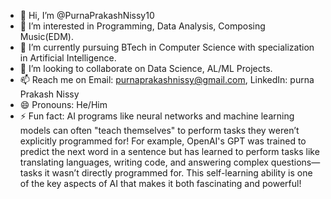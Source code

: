 - 👋 Hi, I’m @PurnaPrakashNissy10
- 👀 I’m interested in Programming, Data Analysis, Composing Music(EDM).
- 🌱 I’m currently pursuing BTech in Computer Science with specialization in Artificial Intelligence.
- 💞️ I’m looking to collaborate on Data Science, AL/ML Projects.
- 📫 Reach me on Email: purnaprakashnissy@gmail.com, LinkedIn: purna Prakash Nissy
- 😄 Pronouns: He/Him
- ⚡ Fun fact: AI programs like neural networks and machine learning models can often "teach themselves" to perform tasks they weren’t explicitly programmed for! For example, OpenAI's GPT was trained to predict the next word in a sentence but has learned to perform tasks like translating languages, writing code, and answering complex questions—tasks it wasn’t directly programmed for. This self-learning ability is one of the key aspects of AI that makes it both fascinating and powerful!

<!---
PurnaPrakashNissy10/PurnaPrakashNissy10 is a ✨ special ✨ repository because its `README.md` (this file) appears on your GitHub profile.
You can click the Preview link to take a look at your changes.
--->
